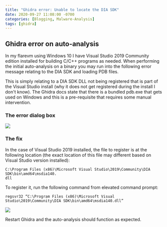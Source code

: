 ```yaml
---
title: "Ghidra error: Unable to locate the DIA SDK"
date: 2020-09-27 11:08:00 -0700
categories: [Blogging, Malware-Analysis]
tags: [ghidra]
---
```


## Ghidra error on auto-analysis
In my flarevm using Windows 10 I have Visual Studio 2019 Community edition installed for building C/C++ programs as needed.  When performing the initial auto-analysis on a binary you may run into the following error message relating to the DIA SDK and loading PDB files.  

This is simply relating to a DIA SDK DLL not being registered that is part  of the Visual Studio install (why it does not get registered during the install I don't know). The Ghidra docs state that there is a bundled pdb.exe that gets used on Windows and this is a pre-requisite that requires some manual intervention.

### The error dialog box
<img src="{{ site.url }}/assets/img/blogging/ghidra_dia_sdk_pdb_error.png"/>

### The fix
In the case of Visual Studio 2019 installed, the file to register is at the following location (the exact location of this file may different based on Visual Studio version installed):
```
C:\Program Files (x86)\Microsoft Visual Studio\2019\Community\DIA SDK\bin\amd64\msdia140.
dll
```

To register it, run the following command from elevated command prompt:
```
regsvr32 “C:\Program Files (x86)\Microsoft Visual Studio\2019\Community\DIA SDK\bin\amd64\msdia140.dll”
```

<img src="{{ site.url }}/assets/img/blogging/ghidra_msdia140_reg_success.png"/>

Restart Ghidra and the auto-analysis should function as expected.